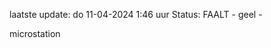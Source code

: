 laatste update: 
do 11-04-2024  1:46   uur 
Status: FAALT - geel - 
<div class="service Y">microstation</div>